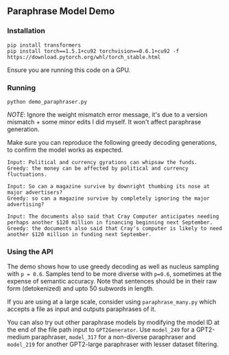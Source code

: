 ## Paraphrase Model Demo

### Installation

```
pip install transformers
pip install torch==1.5.1+cu92 torchvision==0.6.1+cu92 -f https://download.pytorch.org/whl/torch_stable.html
```

Ensure you are running this code on a GPU.

### Running

```
python demo_paraphraser.py
```

*NOTE*: Ignore the weight mismatch error message, it's due to a version mismatch + some minor edits I did myself. It won't affect paraphrase generation.

Make sure you can reproduce the following greedy decoding generations, to confirm the model works as expected.

```
Input: Political and currency gyrations can whipsaw the funds.
Greedy: the money can be affected by political and currency fluctuations.

Input: So can a magazine survive by downright thumbing its nose at major advertisers?
Greedy: so can a magazine survive by completely ignoring the major advertising?

Input: The documents also said that Cray Computer anticipates needing perhaps another $120 million in financing beginning next September.
Greedy: the documents also said that Cray's computer is likely to need another $120 million in funding next September.
```

### Using the API

The demo shows how to use greedy decoding as well as nucleus sampling with `p = 0.6`. Samples tend to be more diverse with `p=0.6`, sometimes at the expense of semantic accuracy. Note that sentences should be in their raw form (detokenized) and upto 50 subwords in length.

If you are using at a large scale, consider using `paraphrase_many.py` which accepts a file as input and outputs paraphrases of it.

You can also try out other paraphrase models by modifying the model ID at the end of the file path input to `GPT2Generator`. Use `model_249` for a GPT2-medium paraphraser, `model_317` for a non-diverse paraphraser and `model_219` for another GPT2-large paraphraser with lesser dataset filtering.
